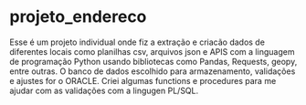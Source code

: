 # projeto_endereco
Esse é um projeto individual onde fiz a extração e criacão dados de diferentes locais como planilhas csv, arquivos json e APIS com a linguagem de programação Python usando bibliotecas como Pandas, Requests, geopy, entre outras.
O banco de dados escolhido para armazenamento, validações e ajustes for o ORACLE.
Criei algumas functions e procedures para me ajudar com as validações com a lingugen PL/SQL.
 
